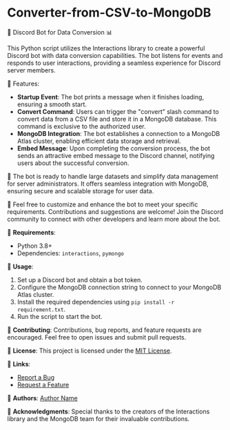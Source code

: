 # Converter-from-CSV-to-MongoDB

🤖 Discord Bot for Data Conversion 📊

This Python script utilizes the Interactions library to create a powerful Discord bot with data conversion capabilities. The bot listens for events and responds to user interactions, providing a seamless experience for Discord server members.

🔹 Features:
- **Startup Event**: The bot prints a message when it finishes loading, ensuring a smooth start.
- **Convert Command**: Users can trigger the "convert" slash command to convert data from a CSV file and store it in a MongoDB database. This command is exclusive to the authorized user.
- **MongoDB Integration**: The bot establishes a connection to a MongoDB Atlas cluster, enabling efficient data storage and retrieval.
- **Embed Message**: Upon completing the conversion process, the bot sends an attractive embed message to the Discord channel, notifying users about the successful conversion.

🚀 The bot is ready to handle large datasets and simplify data management for server administrators. It offers seamless integration with MongoDB, ensuring secure and scalable storage for user data.

🔧 Feel free to customize and enhance the bot to meet your specific requirements. Contributions and suggestions are welcome! Join the Discord community to connect with other developers and learn more about the bot.

📝 **Requirements**:
- Python 3.8+
- Dependencies: `interactions`, `pymongo`

📖 **Usage**:
1. Set up a Discord bot and obtain a bot token.
2. Configure the MongoDB connection string to connect to your MongoDB Atlas cluster.
3. Install the required dependencies using `pip install -r requirement.txt`.
4. Run the script to start the bot.

🤝 **Contributing**: Contributions, bug reports, and feature requests are encouraged. Feel free to open issues and submit pull requests.

📃 **License**: This project is licensed under the [MIT License](LICENSE).

🔗 **Links**:
- [Report a Bug](https://github.com/username/repo/issues)
- [Request a Feature](https://github.com/username/repo/issues)

👤 **Authors**: [Author Name](https://github.com/MarianoAkaMery)

🌟 **Acknowledgments**: Special thanks to the creators of the Interactions library and the MongoDB team for their invaluable contributions.
